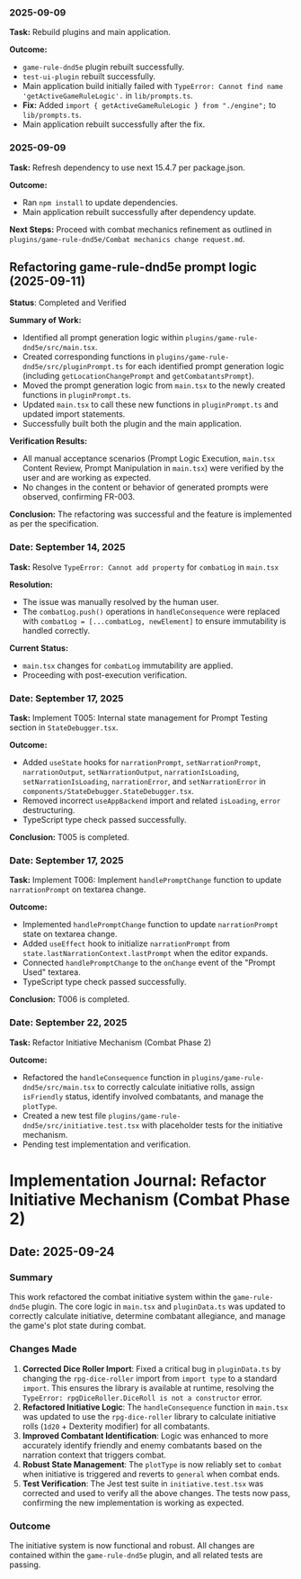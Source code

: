 ### 2025-09-09

**Task:** Rebuild plugins and main application.

**Outcome:**
- `game-rule-dnd5e` plugin rebuilt successfully.
- `test-ui-plugin` rebuilt successfully.
- Main application build initially failed with `TypeError: Cannot find name 'getActiveGameRuleLogic'.` in `lib/prompts.ts`.
- **Fix:** Added `import { getActiveGameRuleLogic } from "./engine";` to `lib/prompts.ts`.
- Main application rebuilt successfully after the fix.

### 2025-09-09

**Task:** Refresh dependency to use next 15.4.7 per package.json.

**Outcome:**
- Ran `npm install` to update dependencies.
- Main application rebuilt successfully after dependency update.

**Next Steps:** Proceed with combat mechanics refinement as outlined in `plugins/game-rule-dnd5e/Combat mechanics change request.md`.

## Refactoring game-rule-dnd5e prompt logic (2025-09-11)

**Status**: Completed and Verified

**Summary of Work:**
- Identified all prompt generation logic within `plugins/game-rule-dnd5e/src/main.tsx`.
- Created corresponding functions in `plugins/game-rule-dnd5e/src/pluginPrompt.ts` for each identified prompt generation logic (including `getLocationChangePrompt` and `getCombatantsPrompt`).
- Moved the prompt generation logic from `main.tsx` to the newly created functions in `pluginPrompt.ts`.
- Updated `main.tsx` to call these new functions in `pluginPrompt.ts` and updated import statements.
- Successfully built both the plugin and the main application.

**Verification Results:**
- All manual acceptance scenarios (Prompt Logic Execution, `main.tsx` Content Review, Prompt Manipulation in `main.tsx`) were verified by the user and are working as expected.
- No changes in the content or behavior of generated prompts were observed, confirming FR-003.

**Conclusion:** The refactoring was successful and the feature is implemented as per the specification.

### Date: September 14, 2025

**Task:** Resolve `TypeError: Cannot add property` for `combatLog` in `main.tsx`

**Resolution:**
- The issue was manually resolved by the human user.
- The `combatLog.push()` operations in `handleConsequence` were replaced with `combatLog = [...combatLog, newElement]` to ensure immutability is handled correctly.

**Current Status:**
- `main.tsx` changes for `combatLog` immutability are applied.
- Proceeding with post-execution verification.

### Date: September 17, 2025

**Task:** Implement T005: Internal state management for Prompt Testing section in `StateDebugger.tsx`.

**Outcome:**
- Added `useState` hooks for `narrationPrompt`, `setNarrationPrompt`, `narrationOutput`, `setNarrationOutput`, `narrationIsLoading`, `setNarrationIsLoading`, `narrationError`, and `setNarrationError` in `components/StateDebugger.StateDebugger.tsx`.
- Removed incorrect `useAppBackend` import and related `isLoading`, `error` destructuring.
- TypeScript type check passed successfully.

**Conclusion:** T005 is completed.

### Date: September 17, 2025

**Task:** Implement T006: Implement `handlePromptChange` function to update `narrationPrompt` on textarea change.

**Outcome:**
- Implemented `handlePromptChange` function to update `narrationPrompt` state on textarea change.
- Added `useEffect` hook to initialize `narrationPrompt` from `state.lastNarrationContext.lastPrompt` when the editor expands.
- Connected `handlePromptChange` to the `onChange` event of the "Prompt Used" textarea.
- TypeScript type check passed successfully.

**Conclusion:** T006 is completed.

### Date: September 22, 2025

**Task:** Refactor Initiative Mechanism (Combat Phase 2)

**Outcome:**
- Refactored the `handleConsequence` function in `plugins/game-rule-dnd5e/src/main.tsx` to correctly calculate initiative rolls, assign `isFriendly` status, identify involved combatants, and manage the `plotType`.
- Created a new test file `plugins/game-rule-dnd5e/src/initiative.test.tsx` with placeholder tests for the initiative mechanism.
- Pending test implementation and verification.

# Implementation Journal: Refactor Initiative Mechanism (Combat Phase 2)

## Date: 2025-09-24

### Summary
This work refactored the combat initiative system within the `game-rule-dnd5e` plugin. The core logic in `main.tsx` and `pluginData.ts` was updated to correctly calculate initiative, determine combatant allegiance, and manage the game's plot state during combat.

### Changes Made
1.  **Corrected Dice Roller Import**: Fixed a critical bug in `pluginData.ts` by changing the `rpg-dice-roller` import from `import type` to a standard `import`. This ensures the library is available at runtime, resolving the `TypeError: rpgDiceRoller.DiceRoll is not a constructor` error.
2.  **Refactored Initiative Logic**: The `handleConsequence` function in `main.tsx` was updated to use the `rpg-dice-roller` library to calculate initiative rolls (`1d20` + Dexterity modifier) for all combatants.
3.  **Improved Combatant Identification**: Logic was enhanced to more accurately identify friendly and enemy combatants based on the narration context that triggers combat.
4.  **Robust State Management**: The `plotType` is now reliably set to `combat` when initiative is triggered and reverts to `general` when combat ends.
5.  **Test Verification**: The Jest test suite in `initiative.test.tsx` was corrected and used to verify all the above changes. The tests now pass, confirming the new implementation is working as expected.

### Outcome
The initiative system is now functional and robust. All changes are contained within the `game-rule-dnd5e` plugin, and all related tests are passing.
